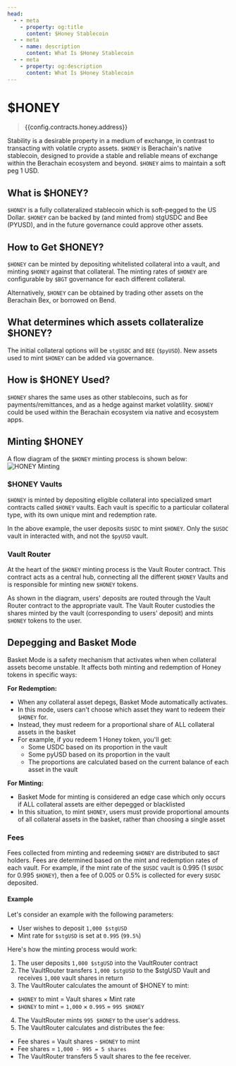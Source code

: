 ```yaml
---
head:
  - - meta
    - property: og:title
      content: $Honey Stablecoin
  - - meta
    - name: description
      content: What Is $Honey Stablecoin
  - - meta
    - property: og:description
      content: What Is $Honey Stablecoin
---
```


<script setup>
  import Token from '@berachain/ui/Token';
  import config from '@berachain/config/constants.json';
</script>

# $HONEY

> <a target="_blank" :href="config.mainnet.dapps.berascan.url + '/address/' + config.contracts.honey.address">{{config.contracts.honey.address}}</a>

<ClientOnly>
  <Token title="$HONEY" image="/assets/HONEY.png" />
</ClientOnly>

Stability is a desirable property in a medium of exchange, in contrast to transacting with volatile crypto assets. `$HONEY` is Berachain's native stablecoin, designed to provide a stable and reliable means of exchange within the Berachain ecosystem and beyond. `$HONEY` aims to maintain a soft peg 1 USD.

## What is $HONEY?

`$HONEY` is a fully collateralized stablecoin which is soft-pegged to the US Dollar. `$HONEY` can be backed by (and minted from) stgUSDC and Bee (PYUSD), and in the future governance could approve other assets.

## How to Get $HONEY?

`$HONEY` can be minted by depositing whitelisted collateral into a vault, and minting `$HONEY` against that collateral. The minting rates of `$HONEY` are configurable by `$BGT` governance for each different collateral.

Alternatively, `$HONEY` can be obtained by trading other assets on the Berachain Bex, or borrowed on Bend.

## What determines which assets collateralize $HONEY?

The initial collateral options will be `stgUSDC` and `BEE` (`$pyUSD`). New assets used to mint `$HONEY` can be added via governance.

## How is $HONEY Used?

`$HONEY` shares the same uses as other stablecoins, such as for payments/remittances, and as a hedge against market volatility. `$HONEY` could be used within the Berachain ecosystem via native and ecosystem apps.

## Minting $HONEY

A flow diagram of the `$HONEY` minting process is shown below:
![HONEY Minting](/assets/honey-minting.png)

### $HONEY Vaults

`$HONEY` is minted by depositing eligible collateral into specialized smart contracts called `$HONEY` vaults. Each vault is specific to a particular collateral type, with its own unique mint and redemption rate.

In the above example, the user deposits `$USDC` to mint `$HONEY`. Only the `$USDC` vault in interacted with, and not the `$pyUSD` vault.

### Vault Router

At the heart of the `$HONEY` minting process is the Vault Router contract. This contract acts as a central hub, connecting all the different `$HONEY` Vaults and is responsible for minting new `$HONEY` tokens.

As shown in the diagram, users' deposits are routed through the Vault Router contract to the appropriate vault. The Vault Router custodies the shares minted by the vault (corresponding to users' deposit) and mints `$HONEY` tokens to the user.

## Depegging and Basket Mode

Basket Mode is a safety mechanism that activates when when collateral assets become unstable. It affects both minting and redemption of Honey tokens in specific ways:

**For Redemption:**

- When any collateral asset depegs, Basket Mode automatically activates.
- In this mode, users can't choose which asset they want to redeem their `$HONEY` for.
- Instead, they must redeem for a proportional share of ALL collateral assets in the basket
- For example, if you redeem 1 Honey token, you'll get:
  - Some USDC based on its proportion in the vault
  - Some pyUSD based on its proportion in the vault
  - The proportions are calculated based on the current balance of each asset in the vault

**For Minting:**

- Basket Mode for minting is considered an edge case which only occurs if ALL collateral assets are either depegged or blacklisted
- In this situation, to mint `$HONEY`, users must provide proportional amounts of all collateral assets in the basket, rather than choosing a single asset

### Fees

Fees collected from minting and redeeming `$HONEY` are distributed to `$BGT` holders. Fees are determined based on the mint and redemption rates of each vault. For example, if the mint rate of the `$USDC` vault is 0.995 (1 `$USDC` for 0.995 `$HONEY`), then a fee of 0.005 or 0.5% is collected for every `$USDC` deposited.

#### Example

Let's consider an example with the following parameters:

- User wishes to deposit `1,000 $stgUSD`
- Mint rate for `$stgUSD` is set at `0.995` (`99.5%`)

Here's how the minting process would work:

1. The user deposits `1,000 $stgUSD` into the VaultRouter contract
2. The VaultRouter transfers `1,000 $stgUSD` to the $stgUSD Vault and receives `1,000` vault shares in return
3. The VaultRouter calculates the amount of $HONEY to mint:

- `$HONEY` to mint = Vault shares × Mint rate
- `$HONEY` to mint = `1,000` × `0.995` = `995 $HONEY`

4. The VaultRouter mints `995 $HONEY` to the user's address.
5. The VaultRouter calculates and distributes the fee:

- Fee shares = Vault shares - `$HONEY` to mint
- Fee shares = `1,000 - 995 = 5 shares`
- The VaultRouter transfers 5 vault shares to the fee receiver.
